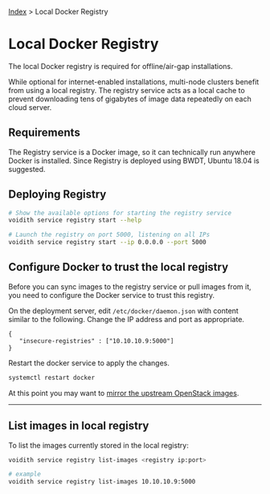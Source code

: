[Index](/)
\> Local Docker Registry

# Local Docker Registry

The local Docker registry is required for offline/air-gap installations.

While optional for internet-enabled installations,  multi-node clusters benefit
from using a local registry. The registry service acts as a local cache to
prevent downloading tens of gigabytes of image data repeatedly on each cloud
server.


## Requirements

The Registry service is a Docker image, so it can technically run anywhere
Docker is installed. Since Registry is deployed using BWDT, Ubuntu 18.04 is
suggested.


## Deploying Registry

```bash
# Show the available options for starting the registry service
voidith service registry start --help

# Launch the registry on port 5000, listening on all IPs
voidith service registry start --ip 0.0.0.0 --port 5000
```

## Configure Docker to trust the local registry

Before you can sync images to the registry service or pull images from it,
you need to configure the Docker service to trust this registry.

On the deployment server, edit `/etc/docker/daemon.json` with content similar
to the following. Change the IP address and port as appropriate.

```
{
   "insecure-registries" : ["10.10.10.9:5000"]
}
```

Restart the docker service to apply the changes.

```bash
systemctl restart docker
```

At this point you may want to
[mirror the upstream OpenStack images](openstack-registry-mirror.html).


---


## List images in local registry

To list the images currently stored in the local registry:

```bash
voidith service registry list-images <registry ip:port>

# example
voidith service registry list-images 10.10.10.9:5000
```
